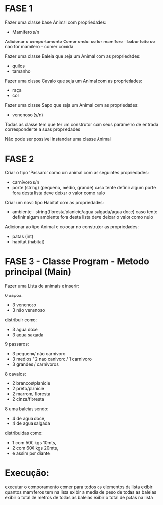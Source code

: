 FASE 1
====================

Fazer uma classe base Animal com propriedades:
- Mamifero s/n 

Adicionar o comportamento Comer onde:
se for mamífero - beber leite
se nao for mamífero - comer comida

Fazer uma classe Baleia que seja um Animal com as propriedades:
- quilos
- tamanho

Fazer uma classe Cavalo que seja um Animal com as propriedades:
- raça
- cor

Fazer uma classe Sapo que seja um Animal com as propriedades:
- venenoso (s/n)

Todas as classe tem que ter um construtor com seus parâmetro de entrada correspondente a suas propriedades


Não pode ser possivel instanciar uma classe Animal


FASE 2
====================

Criar o tipo 'Passaro' como um animal com as seguintes propriedades:
- carnívoro s/n
- porte (string) (pequeno, médio, grande)
caso tente definir algum porte fora desta lista deve deixar o valor como nulo

Criar um novo tipo Habitat com as propriedades:
- ambiente - string(floresta/planicie/agua salgada/agua doce)
caso tente definir algum ambiente fora desta lista deve deixar o valor como nulo

Adicionar ao tipo Animal e colocar no construtor as propriedades:
- patas (int)
- habitat (habitat)

FASE 3 - Classe Program - Metodo principal (Main)
=======================

Fazer uma Lista de animais e inserir:

6 sapos:
- 3 venenoso
- 3 não venenoso

distribuir como:
- 3 agua doce
- 3 agua salgada

9 passaros:
- 3 pequeno/ não carnivoro
- 3 medios / 2 nao canivoro / 1 carnivoro
- 3 grandes / carnivoros

8 cavalos:
- 2 brancos/planicie 
- 2 preto/planicie
- 2 marrom/ floresta
- 2 cinza/floresta

8 uma baleias sendo: 
- 4 de agua doce, 
- 4 de agua salgada

distribuidas como:
- 1 com 500 kgs 10mts, 
- 2 com 600 kgs 20mts, 
- e assim por diante

Execução:
=================
executar o comporamento comer para todos os elementos da lista 
exibir quantos mamiferos tem na lista
exibir a media de peso de todas as baleias
exibir o total de metros de todas as baleias
exibir o total de patas na lista

